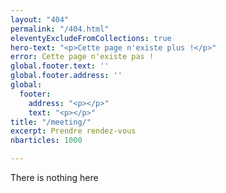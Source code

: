 ```yaml
---
layout: "404"
permalink: "/404.html"
eleventyExcludeFromCollections: true
hero-text: "<p>Cette page n'existe plus !</p>"
error: Cette page n'existe pas !
global.footer.text: ''
global.footer.address: ''
global:
  footer:
    address: "<p></p>"
    text: "<p></p>"
title: "/meeting/"
excerpt: Prendre rendez-vous
nbarticles: 1000

---
```

There is nothing here